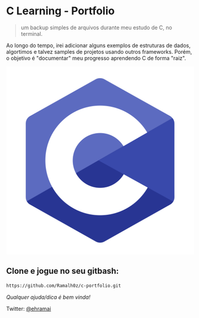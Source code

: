 # C Learning - Portfolio
> um backup simples de arquivos durante meu estudo de C, no terminal.

Ao longo do tempo, irei adicionar alguns exemplos de estruturas de dados, algortimos e talvez samples de projetos usando outros frameworks. Porém, o objetivo é "documentar" meu progresso aprendendo C de forma "raiz".

![](/header.webp)

## Clone e jogue no seu gitbash:
```sh
https://github.com/Ramalh0z/c-portfolio.git
```

_Qualquer ajuda/dica é bem vinda!_

Twitter: [@ehramai](https://twitter.com/ehramai)
